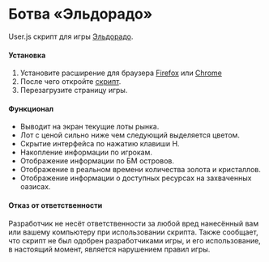 # Ботва «Эльдорадо»
User.js скрипт для игры [Эльдорадо](https://eldorado.botva.ru).

#### Установка
1. Установите расширение для браузера [Firefox](https://addons.mozilla.org/ru/firefox/addon/greasemonkey/) или [Chrome](https://chrome.google.com/webstore/detail/tampermonkey/dhdgffkkebhmkfjojejmpbldmpobfkfo)
2. После чего откройте [скрипт](https://github.com/lugovov/eldorado/raw/master/market.user.js).
3. Перезагрузите страницу игры.

#### Функционал
- Выводит на экран текущие лоты рынка.
- Лот с ценой сильно ниже чем следующий выделяется цветом.
- Скрытие интерфейса по нажатию клавиши H.
- Накопление информации по игрокам.
- Отображение информации по БМ островов.
- Отображение в реальном времени количества золота и кристаллов.
- Отображение информации о доступных ресурсах на захваченных оазисах.

#### Отказ от ответственности
Разработчик не несёт ответственности за любой вред нанесённый вам или вашему компьютеру при использовании скрипта. Также сообщает, что скрипт не был одобрен разработчиками игры, и его использование, в настоящий момент, является нарушением правил игры.
